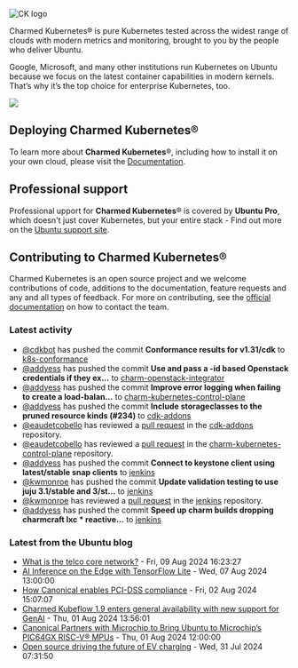 ![CK logo](https://assets.ubuntu.com/v1/451d4cf4-Charmed+Kubernetes_RGB_onWhite_2022.svg)

Charmed Kubernetes® is pure Kubernetes tested across the widest range of clouds with modern metrics and monitoring, brought to you by the people who deliver Ubuntu.

Google, Microsoft, and many other institutions run Kubernetes on Ubuntu because we focus on the latest container capabilities in modern kernels. That’s why it’s the top choice for enterprise Kubernetes, too.

![](https://assets.ubuntu.com/v1/843c77b6-juju-at-a-glace.svg)

## Deploying Charmed Kubernetes®

To learn more about **Charmed Kubernetes**®, including how to install it on your own cloud, please visit the [Documentation][docs].

## Professional support

Professional upport for **Charmed Kubernetes**® is covered by **Ubuntu Pro**, which doesn't just cover Kubernetes, but your entire stack - Find out more on the [Ubuntu support site](https://ubuntu.com/support).

## Contributing to Charmed Kubernetes®

Charmed Kubernetes is an open source project and we welcome contributions of code, additions to the documentation, feature requests and any and all types of feedback. For more on contributing, see the [official documentation][get-in-touch] on how to contact the team.

<!-- LINKS -->
[docs]: https://ubuntu.com/kubernetes/docs
[get-in-touch]: https://ubuntu.com/kubernetes/docs/get-in-touch

### Latest activity

<!-- activity starts -->
 - [@cdkbot](https://github.com/cdkbot) has pushed the commit **Conformance results for v1.31/cdk** to [k8s-conformance](https://github.com/charmed-kubernetes/k8s-conformance)
 - [@addyess](https://github.com/addyess) has pushed the commit **Use and pass a -id based Openstack credentials if they ex...** to [charm-openstack-integrator](https://github.com/charmed-kubernetes/charm-openstack-integrator)
 - [@addyess](https://github.com/addyess) has pushed the commit **Improve error logging when failing to create a load-balan...** to [charm-kubernetes-control-plane](https://github.com/charmed-kubernetes/charm-kubernetes-control-plane)
 - [@addyess](https://github.com/addyess) has pushed the commit **Include storageclasses to the pruned resource kinds (#234)** to [cdk-addons](https://github.com/charmed-kubernetes/cdk-addons)
 - [@eaudetcobello](https://github.com/eaudetcobello) has reviewed a [pull request](https://github.com/charmed-kubernetes/cdk-addons/pull/234) in the [cdk-addons](https://github.com/charmed-kubernetes/cdk-addons) repository.
 - [@eaudetcobello](https://github.com/eaudetcobello) has reviewed a [pull request](https://github.com/charmed-kubernetes/charm-kubernetes-control-plane/pull/361) in the [charm-kubernetes-control-plane](https://github.com/charmed-kubernetes/charm-kubernetes-control-plane) repository.
 - [@addyess](https://github.com/addyess) has pushed the commit **Connect to keystone client using latest/stable snap clients** to [jenkins](https://github.com/charmed-kubernetes/jenkins)
 - [@kwmonroe](https://github.com/kwmonroe) has pushed the commit **Update validation testing to use juju 3.1/stable and 3/st...** to [jenkins](https://github.com/charmed-kubernetes/jenkins)
 - [@kwmonroe](https://github.com/kwmonroe) has reviewed a [pull request](https://github.com/charmed-kubernetes/jenkins/pull/1543) in the [jenkins](https://github.com/charmed-kubernetes/jenkins) repository.
 - [@addyess](https://github.com/addyess) has pushed the commit **Speed up charm builds dropping charmcraft lxc  * reactive...** to [jenkins](https://github.com/charmed-kubernetes/jenkins)
<!-- activity ends -->

<!-- roadmap starts -->

<!-- roadmap ends -->

### Latest from the Ubuntu blog

<!-- blog starts -->
* [What is the telco core network?](https://ubuntu.com//blog/what-is-the-telco-core-network) - Fri, 09 Aug 2024 16:23:27 
* [AI Inference on the Edge with TensorFlow Lite](https://ubuntu.com//blog/ai-inference-on-edge-with-tensorflow-lite) - Wed, 07 Aug 2024 13:00:00 
* [How Canonical enables PCI-DSS compliance](https://ubuntu.com//blog/how-canonical-enables-pci-dss-compliance) - Fri, 02 Aug 2024 15:07:07 
* [Charmed Kubeflow 1.9 enters general availability with new support for GenAI](https://ubuntu.com//blog/kubeflow-1-9-ga) - Thu, 01 Aug 2024 13:56:01 
* [Canonical Partners with Microchip to Bring Ubuntu to Microchip&#8217;s PIC64GX RISC-V® MPUs](https://ubuntu.com//blog/canonical-partners-with-microchip-to-bring-ubuntu-to-microchips-pic64gx-risc-v-mpus) - Thu, 01 Aug 2024 12:00:00 
* [Open source driving the future of EV charging](https://ubuntu.com//blog/open-source-driving-the-future-of-ev-charging) - Wed, 31 Jul 2024 07:31:50 
<!-- blog ends -->
